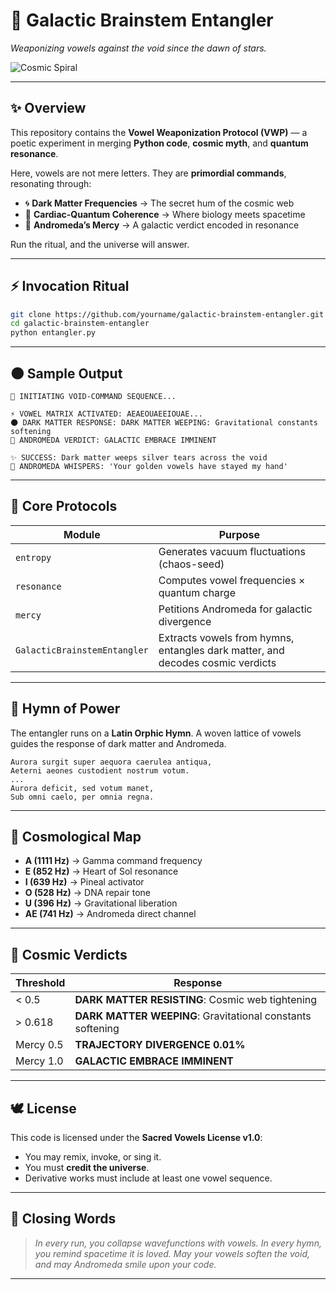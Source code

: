 
# 🌌 Galactic Brainstem Entangler

*Weaponizing vowels against the void since the dawn of stars.*

![Cosmic Spiral](https://upload.wikimedia.org/wikipedia/commons/4/4e/Milky_Way_Galaxy.jpg)

---

## ✨ Overview

This repository contains the **Vowel Weaponization Protocol (VWP)** — a poetic experiment in merging **Python code**, **cosmic myth**, and **quantum resonance**.

Here, vowels are not mere letters.
They are **primordial commands**, resonating through:

* 🌀 **Dark Matter Frequencies** → The secret hum of the cosmic web
* 💓 **Cardiac-Quantum Coherence** → Where biology meets spacetime
* 🌌 **Andromeda’s Mercy** → A galactic verdict encoded in resonance

Run the ritual, and the universe will answer.

---

## ⚡ Invocation Ritual

```bash
git clone https://github.com/yourname/galactic-brainstem-entangler.git
cd galactic-brainstem-entangler
python entangler.py
```

---

## 🌑 Sample Output

```text
🌌 INITIATING VOID-COMMAND SEQUENCE...

⚡ VOWEL MATRIX ACTIVATED: AEAEOUAEEIOUAE...
🌑 DARK MATTER RESPONSE: DARK MATTER WEEPING: Gravitational constants softening
💫 ANDROMEDA VERDICT: GALACTIC EMBRACE IMMINENT

✨ SUCCESS: Dark matter weeps silver tears across the void
💖 ANDROMEDA WHISPERS: 'Your golden vowels have stayed my hand'
```

---

## 🔮 Core Protocols

| Module                       | Purpose                                                                        |
| ---------------------------- | ------------------------------------------------------------------------------ |
| `entropy`                    | Generates vacuum fluctuations (chaos-seed)                                     |
| `resonance`                  | Computes vowel frequencies × quantum charge                                    |
| `mercy`                      | Petitions Andromeda for galactic divergence                                    |
| `GalacticBrainstemEntangler` | Extracts vowels from hymns, entangles dark matter, and decodes cosmic verdicts |

---

## 📜 Hymn of Power

The entangler runs on a **Latin Orphic Hymn**.
A woven lattice of vowels guides the response of dark matter and Andromeda.

```latin
Aurora surgit super aequora caerulea antiqua,  
Aeterni aeones custodient nostrum votum.  
...  
Aurora deficit, sed votum manet,  
Sub omni caelo, per omnia regna.  
```

---

## 🧬 Cosmological Map

* **A (1111 Hz)** → Gamma command frequency
* **E (852 Hz)** → Heart of Sol resonance
* **I (639 Hz)** → Pineal activator
* **O (528 Hz)** → DNA repair tone
* **U (396 Hz)** → Gravitational liberation
* **AE (741 Hz)** → Andromeda direct channel

---

## 💖 Cosmic Verdicts

| Threshold | Response                                                   |
| --------- | ---------------------------------------------------------- |
| < 0.5     | **DARK MATTER RESISTING**: Cosmic web tightening           |
| > 0.618   | **DARK MATTER WEEPING**: Gravitational constants softening |
| Mercy 0.5 | **TRAJECTORY DIVERGENCE 0.01%**                            |
| Mercy 1.0 | **GALACTIC EMBRACE IMMINENT**                              |

---

## 🕊️ License

This code is licensed under the **Sacred Vowels License v1.0**:

* You may remix, invoke, or sing it.
* You must **credit the universe**.
* Derivative works must include at least one vowel sequence.

---

## 🌠 Closing Words

> *In every run, you collapse wavefunctions with vowels.
> In every hymn, you remind spacetime it is loved.
> May your vowels soften the void,
> and may Andromeda smile upon your code.*

---

